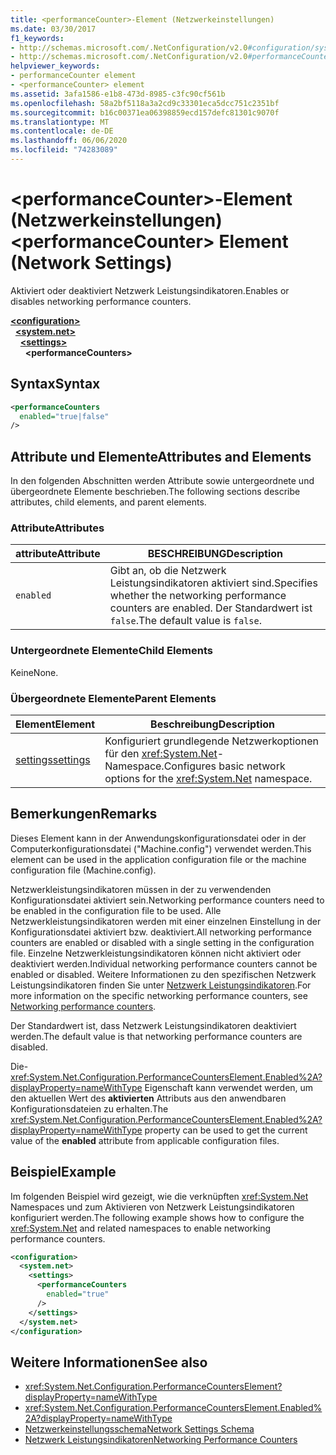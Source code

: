 ```yaml
---
title: <performanceCounter>-Element (Netzwerkeinstellungen)
ms.date: 03/30/2017
f1_keywords:
- http://schemas.microsoft.com/.NetConfiguration/v2.0#configuration/system.net/settings/performanceCounters
- http://schemas.microsoft.com/.NetConfiguration/v2.0#performanceCounters
helpviewer_keywords:
- performanceCounter element
- <performanceCounter> element
ms.assetid: 3afa1586-e1b8-473d-8985-c3fc90cf561b
ms.openlocfilehash: 58a2bf5118a3a2cd9c33301eca5dcc751c2351bf
ms.sourcegitcommit: b16c00371ea06398859ecd157defc81301c9070f
ms.translationtype: MT
ms.contentlocale: de-DE
ms.lasthandoff: 06/06/2020
ms.locfileid: "74283089"
---
```

# <a name="performancecounter-element-network-settings"></a><span data-ttu-id="ddba6-102">\<performanceCounter>-Element (Netzwerkeinstellungen)</span><span class="sxs-lookup"><span data-stu-id="ddba6-102">\<performanceCounter> Element (Network Settings)</span></span>
<span data-ttu-id="ddba6-103">Aktiviert oder deaktiviert Netzwerk Leistungsindikatoren.</span><span class="sxs-lookup"><span data-stu-id="ddba6-103">Enables or disables networking performance counters.</span></span>  

[**\<configuration>**](../configuration-element.md)\
&nbsp;&nbsp;[**\<system.net>**](system-net-element-network-settings.md)\
&nbsp;&nbsp;&nbsp;&nbsp;[**\<settings>**](settings-element-network-settings.md)\
&nbsp;&nbsp;&nbsp;&nbsp;&nbsp;&nbsp;**\<performanceCounters>**

## <a name="syntax"></a><span data-ttu-id="ddba6-104">Syntax</span><span class="sxs-lookup"><span data-stu-id="ddba6-104">Syntax</span></span>  
  
```xml  
<performanceCounters  
  enabled="true|false"  
/>  
```  
  
## <a name="attributes-and-elements"></a><span data-ttu-id="ddba6-105">Attribute und Elemente</span><span class="sxs-lookup"><span data-stu-id="ddba6-105">Attributes and Elements</span></span>  
 <span data-ttu-id="ddba6-106">In den folgenden Abschnitten werden Attribute sowie untergeordnete und übergeordnete Elemente beschrieben.</span><span class="sxs-lookup"><span data-stu-id="ddba6-106">The following sections describe attributes, child elements, and parent elements.</span></span>  
  
### <a name="attributes"></a><span data-ttu-id="ddba6-107">Attribute</span><span class="sxs-lookup"><span data-stu-id="ddba6-107">Attributes</span></span>  
  
|<span data-ttu-id="ddba6-108">attribute</span><span class="sxs-lookup"><span data-stu-id="ddba6-108">Attribute</span></span>|<span data-ttu-id="ddba6-109">BESCHREIBUNG</span><span class="sxs-lookup"><span data-stu-id="ddba6-109">Description</span></span>|  
|---------------|-----------------|  
|`enabled`|<span data-ttu-id="ddba6-110">Gibt an, ob die Netzwerk Leistungsindikatoren aktiviert sind.</span><span class="sxs-lookup"><span data-stu-id="ddba6-110">Specifies whether the networking performance counters are enabled.</span></span> <span data-ttu-id="ddba6-111">Der Standardwert ist `false`.</span><span class="sxs-lookup"><span data-stu-id="ddba6-111">The default value is `false`.</span></span>|  
  
### <a name="child-elements"></a><span data-ttu-id="ddba6-112">Untergeordnete Elemente</span><span class="sxs-lookup"><span data-stu-id="ddba6-112">Child Elements</span></span>  
 <span data-ttu-id="ddba6-113">Keine</span><span class="sxs-lookup"><span data-stu-id="ddba6-113">None.</span></span>  
  
### <a name="parent-elements"></a><span data-ttu-id="ddba6-114">Übergeordnete Elemente</span><span class="sxs-lookup"><span data-stu-id="ddba6-114">Parent Elements</span></span>  
  
|<span data-ttu-id="ddba6-115">Element</span><span class="sxs-lookup"><span data-stu-id="ddba6-115">Element</span></span>|<span data-ttu-id="ddba6-116">Beschreibung</span><span class="sxs-lookup"><span data-stu-id="ddba6-116">Description</span></span>|  
|-------------|-----------------|  
|[<span data-ttu-id="ddba6-117">settings</span><span class="sxs-lookup"><span data-stu-id="ddba6-117">settings</span></span>](settings-element-network-settings.md)|<span data-ttu-id="ddba6-118">Konfiguriert grundlegende Netzwerkoptionen für den <xref:System.Net>-Namespace.</span><span class="sxs-lookup"><span data-stu-id="ddba6-118">Configures basic network options for the <xref:System.Net> namespace.</span></span>|  
  
## <a name="remarks"></a><span data-ttu-id="ddba6-119">Bemerkungen</span><span class="sxs-lookup"><span data-stu-id="ddba6-119">Remarks</span></span>  
 <span data-ttu-id="ddba6-120">Dieses Element kann in der Anwendungskonfigurationsdatei oder in der Computerkonfigurationsdatei ("Machine.config") verwendet werden.</span><span class="sxs-lookup"><span data-stu-id="ddba6-120">This element can be used in the application configuration file or the machine configuration file (Machine.config).</span></span>  
  
 <span data-ttu-id="ddba6-121">Netzwerkleistungsindikatoren müssen in der zu verwendenden Konfigurationsdatei aktiviert sein.</span><span class="sxs-lookup"><span data-stu-id="ddba6-121">Networking performance counters need to be enabled in the configuration file to be used.</span></span> <span data-ttu-id="ddba6-122">Alle Netzwerkleistungsindikatoren werden mit einer einzelnen Einstellung in der Konfigurationsdatei aktiviert bzw. deaktiviert.</span><span class="sxs-lookup"><span data-stu-id="ddba6-122">All networking performance counters are enabled or disabled with a single setting in the configuration file.</span></span> <span data-ttu-id="ddba6-123">Einzelne Netzwerkleistungsindikatoren können nicht aktiviert oder deaktiviert werden.</span><span class="sxs-lookup"><span data-stu-id="ddba6-123">Individual networking performance counters cannot be enabled or disabled.</span></span> <span data-ttu-id="ddba6-124">Weitere Informationen zu den spezifischen Netzwerk Leistungsindikatoren finden Sie unter [Netzwerk Leistungsindikatoren](../../../debug-trace-profile/performance-counters.md#networking-performance-counters).</span><span class="sxs-lookup"><span data-stu-id="ddba6-124">For more information on the specific networking performance counters, see [Networking performance counters](../../../debug-trace-profile/performance-counters.md#networking-performance-counters).</span></span>  
  
 <span data-ttu-id="ddba6-125">Der Standardwert ist, dass Netzwerk Leistungsindikatoren deaktiviert werden.</span><span class="sxs-lookup"><span data-stu-id="ddba6-125">The default value is that networking performance counters are disabled.</span></span>  
  
 <span data-ttu-id="ddba6-126">Die- <xref:System.Net.Configuration.PerformanceCountersElement.Enabled%2A?displayProperty=nameWithType> Eigenschaft kann verwendet werden, um den aktuellen Wert des **aktivierten** Attributs aus den anwendbaren Konfigurationsdateien zu erhalten.</span><span class="sxs-lookup"><span data-stu-id="ddba6-126">The <xref:System.Net.Configuration.PerformanceCountersElement.Enabled%2A?displayProperty=nameWithType> property can be used to get the current value of the **enabled** attribute from applicable configuration files.</span></span>  
  
## <a name="example"></a><span data-ttu-id="ddba6-127">Beispiel</span><span class="sxs-lookup"><span data-stu-id="ddba6-127">Example</span></span>  
 <span data-ttu-id="ddba6-128">Im folgenden Beispiel wird gezeigt, wie die verknüpften <xref:System.Net> Namespaces und zum Aktivieren von Netzwerk Leistungsindikatoren konfiguriert werden.</span><span class="sxs-lookup"><span data-stu-id="ddba6-128">The following example shows how to configure the <xref:System.Net> and related namespaces to enable networking performance counters.</span></span>  
  
```xml  
<configuration>  
  <system.net>  
    <settings>  
      <performanceCounters  
        enabled="true"  
      />  
    </settings>  
  </system.net>  
</configuration>  
```  
  
## <a name="see-also"></a><span data-ttu-id="ddba6-129">Weitere Informationen</span><span class="sxs-lookup"><span data-stu-id="ddba6-129">See also</span></span>

- <xref:System.Net.Configuration.PerformanceCountersElement?displayProperty=nameWithType>
- <xref:System.Net.Configuration.PerformanceCountersElement.Enabled%2A?displayProperty=nameWithType>
- [<span data-ttu-id="ddba6-130">Netzwerkeinstellungsschema</span><span class="sxs-lookup"><span data-stu-id="ddba6-130">Network Settings Schema</span></span>](index.md)
- [<span data-ttu-id="ddba6-131">Netzwerk Leistungsindikatoren</span><span class="sxs-lookup"><span data-stu-id="ddba6-131">Networking Performance Counters</span></span>](../../../debug-trace-profile/performance-counters.md#networking-performance-counters)
